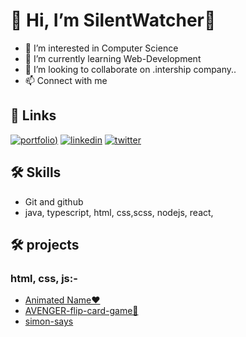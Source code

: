 # 👋 Hi, I’m SilentWatcher👋

- 👀 I’m interested in Computer Science 
- 🌱 I’m currently learning Web-Development
- 💞️ I’m looking to collaborate on .intership company..
- 📫 Connect with me 




  
## 🔗 Links
[![portfolio](https:/Portfolio-0A66C2?style=for-the-badge&logo=linkedin&logoColor=white))]()
[![linkedin](https://img.shields.io/badge/linkedin-0A66C2?style=for-the-badge&logo=linkedin&logoColor=white)](https://www.linkedin.com/in/vikas-vitekari-5945931b1/)
[![twitter](https://img.shields.io/badge/twitter-1DA1F2?style=for-the-badge&logo=twitter&logoColor=white)](https://twitter.com/VitekariVikas)

  
## 🛠 Skills

- Git and github
- java, typescript, html, css,scss, nodejs, react, 

## 🛠 projects 
### html, css, js:-
- [Animated Name❤️ ](https://silentwatcher.github.io/AnimatedName-/)
- [AVENGER-flip-card-game🍿](https://silentwatcher.github.io/AVENGER-flip-card-game/)
- [simon-says](https://silentwatcher.github.io/simon-says/)

